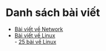 # Danh sách bài viết  
- [Bài viết về Network](Networking/README.md)  
- [Bài viết về Linux](Linux/README.md)  
\- [25 bài về Linux](Linux/docs/25-bai-linux)